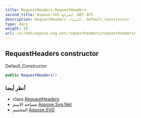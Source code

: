 ```yaml
---
title: RequestHeaders.RequestHeaders
second_title: Aspose.SVG لمرجع .NET API
description: RequestHeaders البناء. Default_Constructor
type: docs
weight: 10
url: /ar/net/aspose.svg.net/requestheaders/requestheaders/
---
```

## RequestHeaders constructor

Default_Constructor

```csharp
public RequestHeaders()
```

### أنظر أيضا

* class [RequestHeaders](../)
* مساحة الاسم [Aspose.Svg.Net](../../requestheaders/)
* المجسم [Aspose.SVG](../../../)


